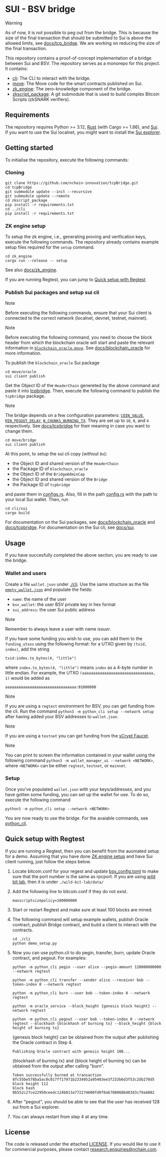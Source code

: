 # SUI - BSV bridge

> [!WARNING]
> As of now, it is not possible to peg out from the bridge. This is because the size of the final transaction that should be submitted to Sui is above the allowed limits, see [docs/tcp_bridge](./docs/tcpbridge.md). We are working on reducing the size of the final transaction.


This repository contains a proof-of-concept implementation of a bridge between Sui and BSV.
The repository serves as a monorepo for this project.
It contains:
- [cli](./cli/): The CLI to interact with the bridge.
- [move](./move/): The Move code for the smart contracts published on Sui.
- [zk_engine](./zk_engine/): The zero-knowledge component of the bridge.
- [zkscript_package](./zkscript_package/): A git submodule that is used to build complex Bitcoin Scripts (zkSNARK verifiers).

## Requirements

The repository requires Python >= 3.12, [Rust](https://www.rust-lang.org/tools/install) (with Cargo >= 1.86), and [Sui](https://docs.sui.io/guides/developer/getting-started).
If you want to use the Sui localnet, you might want to install the [Sui explorer](https://github.com/suiware/sui-explorer).

## Getting started

To initialise the repository, execute the following commands:

### Cloning
```
git clone https://github.com/nchain-innovation/tcpBridge.git
cd tcpBridge
git submodule update --init --recursive
git submodule update --remote
cd zkscript_package
pip install -r requirements.txt
cd ../cli
pip install -r requirements.txt
```

### ZK engine setup

To setup the zk engine, i.e., generating proving and verification keys, execute the following commands.
The repository already contains example setup files required for the `setup` command.

```
cd zk_engine
cargo run --release -- setup
```

See also [docs/zk_engine](./docs/zk_engine.md). 

If you are running Regtest, you can jump to [Quick setup with Regtest](#quick-setup-with-regtest)


### Publish Sui packages and setup sui cli

> [!NOTE]
> Before executing the following commands, ensure that your Sui client is connected to the correct network (localnet, devnet, testnet, mainnet).

> [!NOTE]
> Before executing the following command, you need to choose the block header from which the blockchain oracle will start and paste the relevant information in [`blockchain_oracle.move`](./move/oracle/sources/blockchain_oracle.move). See [docs/blockchain_oracle](./docs/blockchain_oracle.md) for more information.

To publish the `blockchain_oracle` Sui package

```
cd move/oracle
sui client publish
```

Get the Object ID of the `HeaderChain` genereted by the above command and paste it into [tcpbridge](./move/bridge/sources/tcpbridge.move#L34).
Then, execute the following command to publish the `tcpbridge` package.

> [!NOTE]
> The bridge depends on a few configuration parameters: [`COIN_VALUE`](./move/bridge/sources/backed_pool.move#L21), [`MIN_PEGOUT_DELAY`](./move/bridge/sources/backed_pool.move#L22), [`N_CHUNKS_BURNING_TX`](./move/bridge/sources/backed_pool.move#L23). They are set up to `10`, `0`, and `4` respectively. See [docs/tcpbridge](./docs/tcpbridge.md) for their meaning in case you want to change them.


```
cd move/bridge
sui client publish
```

At this point, to setup the sui cli copy (without `0x`):

- the Object ID and shared version of the `HeaderChain`
- the Package ID of `blockchain_oracle`
- the Object ID of the `BridgeAdminCap`
- the Object ID and shared version of the `Bridge`
- the Package ID of `tcpbridge`

and paste them in [configs.rs](./cli/sui/src/configs.rs).
Also, fill in the path [config.rs](./cli/sui/src/configs.rs#L36) with the path to your local Sui wallet.
Then, run

```
cd cli/sui
cargo build
```

For documentation on the Sui packages, see [docs/blockchain_oracle](./docs/blockchain_oracle.md) and [docs/tcpbridge](./docs/tcpbridge.md).
For documentation on the Sui cli, see [docs/sui](./docs/sui.md).

## Usage

If you have succesfully completed the above section, you are ready to use the bridge.

### Wallet and users

Create a file `wallet.json` under [./cli](./cli/).
Use the same structure as the file [`empty_wallet.json`](./cli/empty_wallet.json) and populate the fields:
- `name`: the name of the user
- `bsv_wallet`: the user BSV private key in hex format
- `sui_address`: the user Sui public address

> [!NOTE]
> Remember to always leave a user with name _issuer_.

If you have some funding you wish to use, you can add them to the `funding_utxos` using the following format: for a UTXO given by `(txid, index)`, add the string

```
txid:index.to_bytes(4, "little")
```

where `index.to_bytes(4, "little")` means `index` as a 4-byte number in little endian.
For example, the UTXO `(aaaaaaaaaaaaaaaaaaaaaaaaaaaaaaaa, 1)` would be added as

```
aaaaaaaaaaaaaaaaaaaaaaaaaaaaaaaa:01000000
```

> [!NOTE]
> If you are using a `regtest` environment for BSV, you can get funding from the cli. Run the command `python3 -m python_cli setup --network setup` after having added your BSV addresses to `wallet.json`.

> [!NOTE]
> If you are using a `testnet` you can get funding from the [sCrypt Faucet](https://scrypt.io/faucet).

> [!NOTE]
> You can print to screen the information contained in your wallet using the following command `python3 -m wallet_manager_ui --network <NETWORK>`, where `<NETWORK>` can be either `regtest`, `testnet`, or `mainnet`.

### Setup

Once you've populated `wallet.json` with your keys/addresses, and you have gotten some funding, you can set up the wallet for use.
To do so, execute the following command

```
python3 -m python_cli setup --network <NETWORK>
```

You are now ready to use the bridge.
For the avaiable commands, see [python_cli](./docs/python_cli.md).

## Quick setup with Regtest

If you are running a Regtest, then you can benefit from the auomated setup for a demo. Assuming that you have done [ZK engine setup](#zk-engine-setup) and have Sui client running, just follow the steps below.

1. Locate bitcoin.conf for your regest and update [bsv_config.toml](./cli/bsv_config.toml) to make sure that the port number is the same as rpcport. If you are using [wild bit lab](https://github.com/nchain-innovation/wild-bit-lab), then it is under ```./wild-bit-lab/data/```

2. Add the following line to bitcoin.conf if they do not exist.
    ```
    maxscriptsizepolicy=100000000
    ```

3. Start or restart Regtest and make sure at least 100 blocks are mined. 

4. The following command will setup example wallets, publish Oracle contract, publish Bridge contract, and build a client to interact with the contracts. 
    ```
    cd ./cli
    python demo_setup.py
    ```
5. Now you can use python.cli to do pegin, transfer, burn, update Oracle contract, and pegout. For examples:
    ```
    python -m python_cli pegin --user alice --pegin-amount 128000000000 --network regtest

    python -m python_cli transfer --sender alice --receiver bob --token-index 0 --network regtest

    python -m python_cli burn --user bob --token-index 0 --network regtest     

    python -m oracle_service --block_height {genesis block height} --network regtest

    python -m python_cli pegout --user bob --token-index 0 --network regtest --blockhash {blockhash of burning tx} --block_height {block height of burning tx}
    ```
    {genesis block height} can be obtained from the output after publishing the Oracle contract in Step 4.
    ```
    Publishing Oracle contract with genesis height 108...
    ```
    
    {blockhash of burning tx} and {block height of burning tx} can be obtained from the output after calling "burn".
    ```
    Token successfully burned at transaction 8fc55be578ba5ac0c017ff17971b2334952a95483ee3f233b6d3f53c2db270d5 
    block height 112 
    block hash 0b552c27ce22950ceedc124b013a772274600fd0f0ab708068b403d3c79a4882
    ```

6. After "pegout", you should be able to see that the user has received 128 sui from a Sui explorer.

7. You can always restart from step 4 at any time. 


## License

The code is released under the attached [LICENSE](./LICENSE.txt). If you would like to use it for commercial purposes, please contact <research.enquiries@nchain.com>.


